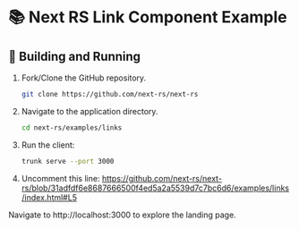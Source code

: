 # 📚 Next RS Link Component Example

## 🚀 Building and Running

1. Fork/Clone the GitHub repository.

	```bash
	git clone https://github.com/next-rs/next-rs
	```

1. Navigate to the application directory.

	```bash
	cd next-rs/examples/links
	```

1. Run the client:

	```sh
	trunk serve --port 3000
	```
1. Uncomment this line:
	https://github.com/next-rs/next-rs/blob/31adfdf6e8687666500f4ed5a2a5539d7c7bc6d6/examples/links/index.html#L5

Navigate to http://localhost:3000 to explore the landing page.
